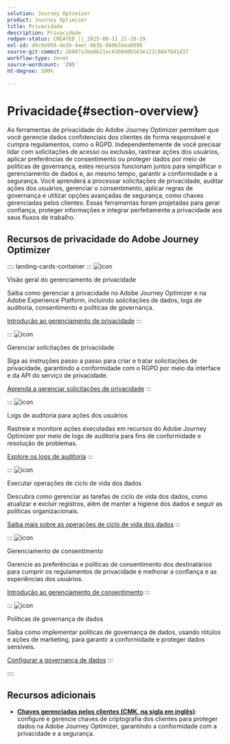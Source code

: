 ```yaml
---
solution: Journey Optimizer
product: Journey Optimizer
title: Privacidade
description: Privacidade
redpen-status: CREATED_||_2025-08-11_21-20-29
exl-id: d6c8e958-de3b-4aec-8b3b-8b0b3daa0098
source-git-commit: 2b907a3be8b11ac6308d0b563e122c88478d1d37
workflow-type: tm+mt
source-wordcount: '295'
ht-degree: 100%

---
```


# Privacidade{#section-overview}

As ferramentas de privacidade do Adobe Journey Optimizer permitem que você gerencie dados confidenciais dos clientes de forma responsável e cumpra regulamentos, como o RGPD. Independentemente de você precisar lidar com solicitações de acesso ou exclusão, rastrear ações dos usuários, aplicar preferências de consentimento ou proteger dados por meio de políticas de governança, estes recursos funcionam juntos para simplificar o gerenciamento de dados e, ao mesmo tempo, garantir a conformidade e a segurança. Você aprenderá a processar solicitações de privacidade, auditar ações dos usuários, gerenciar o consentimento, aplicar regras de governança e utilizar opções avançadas de segurança, como chaves gerenciadas pelos clientes. Essas ferramentas foram projetadas para gerar confiança, proteger informações e integrar perfeitamente a privacidade aos seus fluxos de trabalho.

## Recursos de privacidade do Adobe Journey Optimizer

:::: landing-cards-container
:::
![icon](https://cdn.experienceleague.adobe.com/icons/book.svg)

Visão geral do gerenciamento de privacidade

Saiba como gerenciar a privacidade no Adobe Journey Optimizer e na Adobe Experience Platform, incluindo solicitações de dados, logs de auditoria, consentimento e políticas de governança.

[Introdução ao gerenciamento de privacidade](../using/privacy/get-started-privacy.md)
:::

:::
![icon](https://cdn.experienceleague.adobe.com/icons/circle-play.svg)

Gerenciar solicitações de privacidade

Siga as instruções passo a passo para criar e tratar solicitações de privacidade, garantindo a conformidade com o RGPD por meio da interface e da API do serviço de privacidade.

[Aprenda a gerenciar solicitações de privacidade](../using/privacy/requests.md)
:::

:::
![icon](https://cdn.experienceleague.adobe.com/icons/list-check.svg)

Logs de auditoria para ações dos usuários

Rastreie e monitore ações executadas em recursos do Adobe Journey Optimizer por meio de logs de auditoria para fins de conformidade e resolução de problemas.

[Explore os logs de auditoria](../using/privacy/audit-logs.md)
:::

:::
![icon](https://cdn.experienceleague.adobe.com/icons/screwdriver-wrench.svg)

Executar operações de ciclo de vida dos dados

Descubra como gerenciar as tarefas de ciclo de vida dos dados, como atualizar e excluir registros, além de manter a higiene dos dados e seguir as políticas organizacionais.

[Saiba mais sobre as operações de ciclo de vida dos dados](../using/privacy/data-hygiene.md)
:::

:::
![icon](https://cdn.experienceleague.adobe.com/icons/bullseye.svg)

Gerenciamento de consentimento

Gerencie as preferências e políticas de consentimento dos destinatários para cumprir os regulamentos de privacidade e melhorar a confiança e as experiências dos usuários.

[Introdução ao gerenciamento de consentimento](consent-landing-page.md)
:::

:::
![icon](https://cdn.experienceleague.adobe.com/icons/shield-halved.svg)

Políticas de governança de dados

Saiba como implementar políticas de governança de dados, usando rótulos e ações de marketing, para garantir a conformidade e proteger dados sensíveis.

[Configurar a governança de dados](../using/action/action-privacy.md)
:::

::::


## Recursos adicionais

- **[Chaves gerenciadas pelos clientes (CMK, na sigla em inglês)](../using/privacy/cmk.md)**: configure e gerencie chaves de criptografia dos clientes para proteger dados na Adobe Journey Optimizer, garantindo a conformidade com a privacidade e a segurança.
